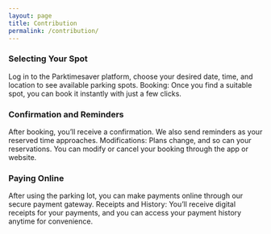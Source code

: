 ```yaml
---
layout: page
title: Contribution
permalink: /contribution/
---
```



### Selecting Your Spot
 Log in to the Parktimesaver platform, choose your desired date, time, and location to see available parking spots. Booking: Once you find a suitable spot, you can book it instantly with just a few clicks.

### Confirmation and Reminders
 After booking, you’ll receive a confirmation. We also send reminders as your reserved time approaches. Modifications: Plans change, and so can your reservations. You can modify or cancel your booking through the app or website.

### Paying Online
 After using the parking lot, you can make payments online through our secure payment gateway. Receipts and History: You’ll receive digital receipts for your payments, and you can access your payment history anytime for convenience.